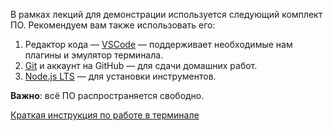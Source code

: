 В рамках лекций для демонстрации используется следующий комплект ПО. Рекомендуем вам также использовать его:
1. Редактор кода — [VSCode](https://code.visualstudio.com/download) — поддерживает необходимые нам плагины и эмулятор терминала.
1. [Git](https://git-scm.com/downloads) и аккаунт на GitHub — для сдачи домашних работ.
1. [Node.js LTS](https://nodejs.org/en/download/) — для установки инструментов.

**Важно**: всё ПО распространяется свободно.

[Краткая инструкция по работе в терминале](terminal.md)
